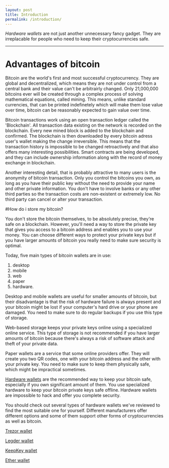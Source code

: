 ```yaml
---
layout: post
title: Introduction
permalink: /introduction/
---
```


*Hardware wallets* are not just another unnecessary fancy gadget. They are irreplacable for people who need to keep their cryptocurrencies safe.

---

# Advantages of bitcoin

Bitcoin are the world's first and most successful cryptocurrency. They are global and decentralized, which means they are not under control from a central bank and their value can't be arbitrairly changed. Only 21,000,000 bitcoins ever will be created through a complex process of solving mathematical equations, called mining. This means, unlike standard currencies, that can be printed indefinetely which will make them lose value over time, bitcoin can be reasonably expected to gain value over time.

Bitcoin transactions work using an open transaction ledger called the 'Blockchain'. All transaction data existing on the network is recorded on the blockchain. Every new mined block is added to the blockchain and confirmed. The blockchain is then downloaded by every bitcoin adress user's wallet making the change irreversible. This means that the transaction history is impossible to be changed retroactively and that also offers many interesting possibilities. Smart contracts are being developed, and they can include ownership information along with the record of money exchange in blockchain.

Another interesting detail, that is probably attractive to many users is the anonymity of bitcoin transaction. Only you control the bitcoins you own, as long as you have their public key without the need to provide your name and other private information. You don't have to involve banks or any other third parties so the transaction costs are non-existent or extremely low. No third party can cancel or alter your transaction.

#How do i store my bitcoin?

You don't store the bitcoin themselves, to be absolutely precise, they're safe on a blockchain. However, you'll need a way to store the private key that gives you access to a bitcoin address and enables you to use your money. You can choose different ways to protect your private keys but if you have larger amounts of bitcoin you really need to make sure security is optimal.

Today, five main types of bitcoin wallets are in use:

1. desktop
2. mobile
3. web
4. paper
5. hardware.

Desktop and mobile wallets are useful for smaller amounts of bitcoin, but their disadvantage is that the risk of  hardware failure is always present and your bitcoin might be lost if your computer's hard drive or your phone are damaged. You need to make sure to do regular backups if you use this type of storage.

Web-based storage keeps your private keys online using a specialized online service. This type of storage is not recommended if you have larger amounts of bitcoin because there's always a risk of software attack and theft of your private data.

Paper wallets are a service that some online providers offer. They will create you two QR codes, one with your bitcoin address and the other with your private key. You need to make sure to keep them physically safe, which might be impractical sometimes.

[Hardware wallets](http://buyhardwarewallet.com/hardwarewallet) are the recommended way to keep your bitcoin safe, especially if you own significant amount of them. You use specialized hardware to keep your bitcoin private keys safe offline. Hardware wallets are impossible to hack and offer you complete security.

You should check out several types of hardware wallets we've reviewed to find the most suitable one for yourself. Different manufacturers offer different options and some of them support other forms of cryptocurrencies as well as bitcoin.

[Trezor wallet](http://buyhardwarewallet.com/trezor-wallet)

[Legder wallet](http://buyhardwarewallet.com/ledger-wallet)

[KeepKey wallet](http://buyhardwarewallet.com/keepkey-wallet)

[Ether wallet](http://buyhardwarewallet.com/ethereum-hardware-wallet)
